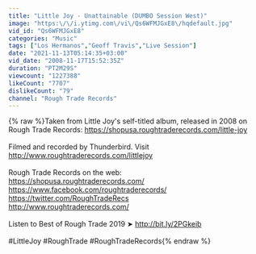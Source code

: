 ```yaml
---
title: "Little Joy - Unattainable (DUMBO Session West)"
image: "https:\/\/i.ytimg.com\/vi\/Qs6WFMJGxE8\/hqdefault.jpg"
vid_id: "Qs6WFMJGxE8"
categories: "Music"
tags: ["Los Hermanos","Geoff Travis","Live Session"]
date: "2021-11-13T05:14:35+03:00"
vid_date: "2008-11-17T15:52:35Z"
duration: "PT2M29S"
viewcount: "1227388"
likeCount: "7707"
dislikeCount: "79"
channel: "Rough Trade Records"
---
```

{% raw %}Taken from Little Joy's self-titled album, released in 2008 on Rough Trade Records: <a rel="nofollow" target="blank" href="https://shopusa.roughtraderecords.com/little-joy">https://shopusa.roughtraderecords.com/little-joy</a><br /> <br />Filmed and recorded by Thunderbird.  Visit <a rel="nofollow" target="blank" href="http://www.roughtraderecords.com/littlejoy">http://www.roughtraderecords.com/littlejoy</a><br /><br />Rough Trade Records on the web:<br /><a rel="nofollow" target="blank" href="https://shopusa.roughtraderecords.com/">https://shopusa.roughtraderecords.com/</a><br /><a rel="nofollow" target="blank" href="https://www.facebook.com/roughtraderecords/">https://www.facebook.com/roughtraderecords/</a><br /><a rel="nofollow" target="blank" href="https://twitter.com/RoughTradeRecs">https://twitter.com/RoughTradeRecs</a><br /><a rel="nofollow" target="blank" href="http://www.roughtraderecords.com/">http://www.roughtraderecords.com/</a><br /><br />Listen to Best of Rough Trade 2019 ➤ <a rel="nofollow" target="blank" href="http://bit.ly/2PGkeib">http://bit.ly/2PGkeib</a><br /><br />#LittleJoy #RoughTrade #RoughTradeRecords{% endraw %}
